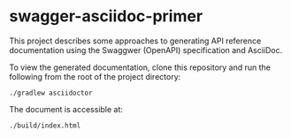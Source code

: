 # swagger-asciidoc-primer

This project describes some approaches to generating API reference documentation using the Swaggwer (OpenAPI) 
specification and AsciiDoc.

To view the generated documentation, clone this repository and run the following from the root of the project directory:

```
./gradlew asciidoctor
```

The document is accessible at: 

```
./build/index.html
```

